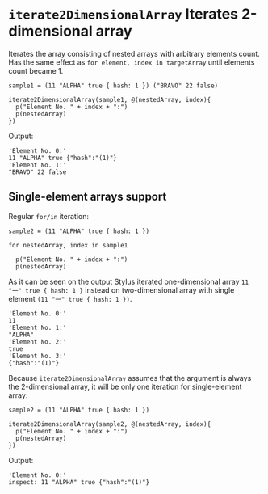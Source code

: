 # `iterate2DimensionalArray` Iterates 2-dimensional array

Iterates the array consisting of nested arrays with arbitrary elements count.
Has the same effect as `for element, index in targetArray` until elements count became 1.

```stylus
sample1 = (11 "ALPHA" true { hash: 1 }) ("BRAVO" 22 false)

iterate2DimensionalArray(sample1, @(nestedArray, index){
  p("Element No. " + index + ":")
  p(nestedArray)
})
```

Output: 

```
'Element No. 0:'
11 "ALPHA" true {"hash":"(1)"}
'Element No. 1:'
"BRAVO" 22 false
```

## Single-element arrays support

Regular `for/in` iteration:

```stylus
sample2 = (11 "ALPHA" true { hash: 1 })

for nestedArray, index in sample1

  p("Element No. " + index + ":")
  p(nestedArray)
```

As it can be seen on the output Stylus iterated one-dimensional array `11 "一" true { hash: 1 }` instead on two-dimensional
array with single element `(11 "一" true { hash: 1 })`.

```
'Element No. 0:'
11
'Element No. 1:'
"ALPHA"
'Element No. 2:'
true
'Element No. 3:'
{"hash":"(1)"}
```

Because `iterate2DimensionalArray` assumes that the argument is always the 2-dimensional array, it will be only one
iteration for single-element array:

```stylus
sample2 = (11 "ALPHA" true { hash: 1 })

iterate2DimensionalArray(sample2, @(nestedArray, index){
  p("Element No. " + index + ":")
  p(nestedArray)
})
```

Output:

```
'Element No. 0:'
inspect: 11 "ALPHA" true {"hash":"(1)"}
```
